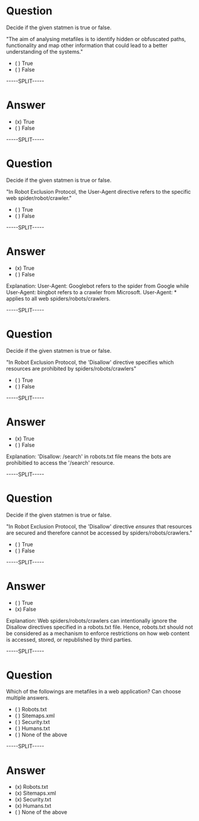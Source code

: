 # Question

Decide if the given statmen is true or false.

"The aim of analysing metafiles is to identify hidden or obfuscated paths, functionality and map other information that could lead to a better understanding of the systems."

* ( ) True
* ( ) False

-----SPLIT-----

# Answer

* (x) True
* ( ) False


-----SPLIT-----

# Question

Decide if the given statmen is true or false.

"In Robot Exclusion Protocol, the User-Agent directive refers to the specific web spider/robot/crawler."

* ( ) True
* ( ) False

-----SPLIT-----

# Answer

* (x) True
* ( ) False

Explanation: User-Agent: Googlebot refers to the spider from Google while User-Agent: bingbot refers to a crawler from Microsoft. User-Agent: * applies to all web spiders/robots/crawlers.

-----SPLIT-----

# Question

Decide if the given statmen is true or false.

"In Robot Exclusion Protocol, the 'Disallow' directive specifies which resources are prohibited by spiders/robots/crawlers"

* ( ) True
* ( ) False

-----SPLIT-----

# Answer

* (x) True
* ( ) False

Explanation: 'Disallow: /search' in robots.txt file means the bots are prohibitied to access the '/search' resource.


-----SPLIT-----

# Question

Decide if the given statmen is true or false.

"In Robot Exclusion Protocol, the 'Disallow' directive *ensures* that resources are secured and therefore cannot be accessed by spiders/robots/crawlers."

* ( ) True
* ( ) False

-----SPLIT-----

# Answer

* ( ) True
* (x) False

Explanation: Web spiders/robots/crawlers can intentionally ignore the Disallow directives specified in a robots.txt file. Hence, robots.txt should not be considered as a mechanism to enforce restrictions on how web content is accessed, stored, or republished by third parties.

-----SPLIT-----

# Question

Which of the followings are metafiles in a web application? Can choose multiple answers.

* ( ) Robots.txt
* ( ) Sitemaps.xml
* ( ) Security.txt
* ( ) Humans.txt
* ( ) None of the above 

-----SPLIT-----

# Answer

* (x) Robots.txt
* (x) Sitemaps.xml
* (x) Security.txt
* (x) Humans.txt
* ( ) None of the above 
